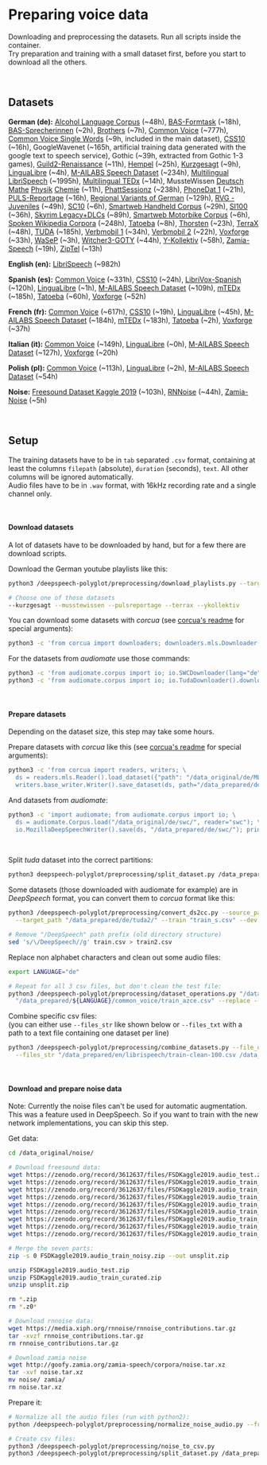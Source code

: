 # Preparing voice data

Downloading and preprocessing the datasets. Run all scripts inside the container. \
Try preparation and training with a small dataset first, before you start to download all the others.

<br>

## Datasets

**German (de):**
[Alcohol Language Corpus](https://clarin.phonetik.uni-muenchen.de/BASRepository/Public/Corpora/ALC/ALC.4.php) (~48h),
[BAS-Formtask](https://clarin.phonetik.uni-muenchen.de/BASRepository/Public/Corpora/FORMTASK/FORMTASK.2.php) (~18h),
[BAS-Sprecherinnen](https://clarin.phonetik.uni-muenchen.de/BASRepository/Public/Corpora/SprecherInnen/SprecherInnen.1.php) (~2h),
[Brothers](https://clarin.phonetik.uni-muenchen.de/BASRepository/Public/Corpora/BROTHERS/BROTHERS.2.php) (~7h),
[Common Voice](https://voice.mozilla.org/) (~777h),
[Common Voice Single Words](https://voice.mozilla.org/) (~9h, included in the main dataset),
[CSS10](https://www.kaggle.com/bryanpark/german-single-speaker-speech-dataset) (~16h),
GoogleWavenet (~165h, artificial training data generated with the google text to speech service),
Gothic (~39h, extracted from Gothic 1-3 games),
[Guild2-Renaissance](https://www.gog.com/game/the_guild_2_renaissance) (~11h),
[Hempel](https://clarin.phonetik.uni-muenchen.de/BASRepository/Public/Corpora/HEMPEL/HEMPEL.4.php) (~25h),
[Kurzgesagt](https://www.youtube.com/c/KurzgesagtDE/videos) (~9h),
[LinguaLibre](https://lingualibre.org/wiki/LinguaLibre:Main_Page) (~4h),
[M-AILABS Speech Dataset](https://www.caito.de/2019/01/the-m-ailabs-speech-dataset/) (~234h),
[Multilingual LibriSpeech](http://www.openslr.org/94/) (~1995h),
[Multilingual TEDx](http://www.openslr.org/100/) (~14h),
MussteWissen [Deutsch](https://www.youtube.com/c/musstewissenDeutsch/videos) [Mathe](https://www.youtube.com/c/musstewissenMathe/videos) [Physik](https://www.youtube.com/c/musstewissenPhysik/videos) [Chemie](https://www.youtube.com/c/musstewissenChemie/videos) (~11h),
[PhattSessionz](https://clarin.phonetik.uni-muenchen.de/BASRepository/Public/Corpora/PHATTSESSIONZ/PHATTSESSIONZ.2.php) (~238h),
[PhoneDat 1](https://clarin.phonetik.uni-muenchen.de/BASRepository/Public/Corpora/PD1/PD1.3.php) (~21h),
[PULS-Reportage](https://www.youtube.com/puls/videos) (~16h),
[Regional Variants of German](https://clarin.phonetik.uni-muenchen.de/BASRepository/Public/Corpora/RVG1_CLARIN/RVG1_CLARIN.3.php) (~129h),
[RVG - Juveniles](https://clarin.phonetik.uni-muenchen.de/BASRepository/Public/Corpora/RVG-J/RVG-J.2.php) (~49h),
[SC10](https://clarin.phonetik.uni-muenchen.de/BASRepository/Public/Corpora/SC10/SC10.4.php) (~6h),
[Smartweb Handheld Corpus](https://clarin.phonetik.uni-muenchen.de/BASRepository/Public/Corpora/SHC/SHC.2.php) (~29h),
[SI100](https://clarin.phonetik.uni-muenchen.de/BASRepository/Public/Corpora/SI100/SI100.2.php) (~36h),
[Skyrim Legacy+DLCs](https://store.steampowered.com/app/72850/The_Elder_Scrolls_V_Skyrim/) (~89h),
[Smartweb Motorbike Corpus](https://clarin.phonetik.uni-muenchen.de/BASRepository/Public/Corpora/SMC/SMC.2.php) (~6h),
[Spoken Wikipedia Corpora](https://nats.gitlab.io/swc/) (~248h),
[Tatoeba](https://tatoeba.org/deu/sentences/search?query=&from=deu&to=und&user=&orphans=no&unapproved=no&has_audio=yes&tags=&list=&native=&trans_filter=limit&trans_to=und&trans_link=&trans_user=&trans_orphan=&trans_unapproved=&trans_has_audio=&sort_reverse=&sort=relevance) (~8h),
[Thorsten](http://www.openslr.org/95/) (~23h),
[TerraX](https://www.youtube.com/c/terra-x/videos) (~48h),
[TUDA](https://www.inf.uni-hamburg.de/en/inst/ab/lt/resources/data/acoustic-models.html) (~185h),
[Verbmobil 1](https://clarin.phonetik.uni-muenchen.de/BASRepository/Public/Corpora/VM1/VM1.3.php) (~34h),
[Verbmobil 2](https://clarin.phonetik.uni-muenchen.de/BASRepository/Public/Corpora/VM2/VM2.3.php) (~22h),
[Voxforge](http://www.voxforge.org/home/forums/other-languages/german/open-speech-data-corpus-for-german) (~33h),
[WaSeP](https://clarin.phonetik.uni-muenchen.de/BASRepository/Public/Corpora/WaSeP/WaSeP.2.php) (~3h),
[Witcher3-GOTY](https://www.gog.com/game/the_witcher_3_wild_hunt_game_of_the_year_edition) (~44h),
[Y-Kollektiv](https://www.youtube.com/c/ykollektiv/videos) (~58h),
[Zamia-Speech](https://goofy.zamia.org/zamia-speech/corpora/zamia_de/) (~19h),
[ZipTel](https://clarin.phonetik.uni-muenchen.de/BASRepository/Public/Corpora/ZIPTEL/ZIPTEL.3.php) (~13h)

**English (en):**
[LibriSpeech](http://www.openslr.org/11) (~982h)

**Spanish (es):**
[Common Voice](https://voice.mozilla.org/) (~331h),
[CSS10](https://www.kaggle.com/bryanpark/spanish-single-speaker-speech-dataset) (~24h),
[LibriVox-Spanish](https://www.kaggle.com/carlfm01/120h-spanish-speech) (~120h),
[LinguaLibre](https://lingualibre.org/wiki/LinguaLibre:Main_Page) (~1h),
[M-AILABS Speech Dataset](https://www.caito.de/2019/01/the-m-ailabs-speech-dataset/) (~109h),
[mTEDx](http://www.openslr.org/100/) (~185h),
[Tatoeba](https://tatoeba.org/spa/sentences/search?query=&from=spa&to=und&user=&orphans=no&unapproved=no&has_audio=yes&tags=&list=&native=&trans_filter=limit&trans_to=und&trans_link=&trans_user=&trans_orphan=&trans_unapproved=&trans_has_audio=&sort_reverse=&sort=relevance) (~60h),
[Voxforge](http://www.voxforge.org/home/) (~52h)

**French (fr):**
[Common Voice](https://voice.mozilla.org/) (~617h),
[CSS10](https://www.kaggle.com/bryanpark/french-single-speaker-speech-dataset) (~19h),
[LinguaLibre](https://lingualibre.org/wiki/LinguaLibre:Main_Page) (~45h),
[M-AILABS Speech Dataset](https://www.caito.de/2019/01/the-m-ailabs-speech-dataset/) (~184h),
[mTEDx](http://www.openslr.org/100/) (~183h),
[Tatoeba](https://tatoeba.org/fra/sentences/search?query=&from=fra&to=und&user=&orphans=no&unapproved=no&has_audio=yes&tags=&list=&native=&trans_filter=limit&trans_to=und&trans_link=&trans_user=&trans_orphan=&trans_unapproved=&trans_has_audio=&sort_reverse=&sort=relevance) (~2h),
[Voxforge](http://www.voxforge.org/home/) (~37h)

**Italian (it):**
[Common Voice](https://voice.mozilla.org/) (~149h),
[LinguaLibre](https://lingualibre.org/wiki/LinguaLibre:Main_Page) (~0h),
[M-AILABS Speech Dataset](https://www.caito.de/2019/01/the-m-ailabs-speech-dataset/) (~127h),
[Voxforge](http://www.voxforge.org/home/) (~20h)

**Polish (pl):**
[Common Voice](https://voice.mozilla.org/) (~113h),
[LinguaLibre](https://lingualibre.org/wiki/LinguaLibre:Main_Page) (~2h),
[M-AILABS Speech Dataset](https://www.caito.de/2019/01/the-m-ailabs-speech-dataset/) (~54h)

**Noise:**
[Freesound Dataset Kaggle 2019](https://zenodo.org/record/3612637#.Xjq7OuEo9rk) (~103h),
[RNNoise](https://people.xiph.org/~jm/demo/rnnoise/) (~44h),
[Zamia-Noise](http://goofy.zamia.org/zamia-speech/corpora/noise.tar.xz) (~5h)

<br>

## Setup

The training datasets have to be in `tab` separated `.csv` format,
containing at least the columns `filepath` (absolute), `duration` (seconds), `text`.
All other columns will be ignored automatically. \
Audio files have to be in `.wav` format, with 16kHz recording rate and a single channel only.

<br>

#### Download datasets

A lot of datasets have to be downloaded by hand, but for a few there are download scripts.

Download the German youtube playlists like this:

```bash
python3 /deepspeech-polyglot/preprocessing/download_playlists.py --target_path "/data_original/de/" [InsertDatasetHere]

# Choose one of those datasets
--kurzgesagt --musstewissen --pulsreportage --terrax --ykollektiv
```

You can download some datasets with _corcua_ (see [corcua's readme](https://gitlab.com/Jaco-Assistant/corcua#usage-examples) for special arguments):

```bash
python3 -c 'from corcua import downloaders; downloaders.mls.Downloader().download_dataset(path="/data_original/de/MLS/", overwrite=True, args={"language": "de"}); print("FINISHED");'
```

For the datasets from _audiomate_ use those commands:

```bash
python3 -c 'from audiomate.corpus import io; io.SWCDownloader(lang="de").download("/data_original/de/swc/"); print("FINISHED");'
python3 -c 'from audiomate.corpus import io; io.TudaDownloader().download("/data_original/de/tuda"/); print("FINISHED");'
```

<br/>

#### Prepare datasets

Depending on the dataset size, this step may take some hours.

Prepare datasets with _corcua_ like this (see [corcua's readme](https://gitlab.com/Jaco-Assistant/corcua#usage-examples) for special arguments):

```bash
python3 -c 'from corcua import readers, writers; \
  ds = readers.mls.Reader().load_dataset({"path": "/data_original/de/MLS/mls_german_opus/"}); \
  writers.base_writer.Writer().save_dataset(ds, path="/data_prepared/de/MLS/", sample_rate=16000, overwrite=True); print("FINISHED");'
```

And datasets from _audiomate_:

```bash
python3 -c 'import audiomate; from audiomate.corpus import io; \
  ds = audiomate.Corpus.load("/data_original/de/swc/", reader="swc"); \
  io.MozillaDeepSpeechWriter().save(ds, "/data_prepared/de/swc/"); print("FINISHED");'
```

<br>

Split _tuda_ dataset into the correct partitions:

```bash
python3 deepspeech-polyglot/preprocessing/split_dataset.py /data_prepared/de/tuda/all.csv --tuda --file_appendix _s
```

Some datasets (those downloaded with audiomate for example) are in _DeepSpeech_ format, you can convert them to _corcua_ format like this:

```bash
python3 /deepspeech-polyglot/preprocessing/convert_ds2cc.py --source_path "/data_prepared/de/tuda/" \
  --target_path "/data_prepared/de/tuda2/" --train "train_s.csv" --dev "dev_s.csv" --test "test_s.csv" --remove_text_commas

# Remove "/DeepSpeech" path prefix (old directory structure)
sed 's/\/DeepSpeech//g' train.csv > train2.csv
```

Replace non alphabet characters and clean out some audio files:

```bash
export LANGUAGE="de"

# Repeat for all 3 csv files, but don't clean the test file:
python3 /deepspeech-polyglot/preprocessing/dataset_operations.py "/data_prepared/${LANGUAGE}/common_voice/train.csv" \
  "/data_prepared/${LANGUAGE}/common_voice/train_azce.csv" --replace --exclude --clean
```

Combine specific csv files: \
(you can either use `--files_str` like shown below or `--files_txt` with a path to a text file containing one dataset per line)

```bash
python3 /deepspeech-polyglot/preprocessing/combine_datasets.py --file_output "/data_prepared/en/librispeech/train-all.csv" \
  --files_str "/data_prepared/en/librispeech/train-clean-100.csv /data_prepared/en/librispeech/train-clean-360.csv /data_prepared/en/librispeech/train-other-500.csv"
```

<br/>

#### Download and prepare noise data

Note: Currently the noise files can't be used for automatic augmentation. This was a feature used in DeepSpeech.
So if you want to train with the new network implementations, you can skip this step.

Get data:

```bash
cd /data_original/noise/

# Download freesound data:
wget https://zenodo.org/record/3612637/files/FSDKaggle2019.audio_test.zip?download=1 -O FSDKaggle2019.audio_test.zip
wget https://zenodo.org/record/3612637/files/FSDKaggle2019.audio_train_curated.zip?download=1 -O FSDKaggle2019.audio_train_curated.zip
wget https://zenodo.org/record/3612637/files/FSDKaggle2019.audio_train_noisy.z01?download=1 -O FSDKaggle2019.audio_train_noisy.z01
wget https://zenodo.org/record/3612637/files/FSDKaggle2019.audio_train_noisy.z02?download=1 -O FSDKaggle2019.audio_train_noisy.z02
wget https://zenodo.org/record/3612637/files/FSDKaggle2019.audio_train_noisy.z03?download=1 -O FSDKaggle2019.audio_train_noisy.z03
wget https://zenodo.org/record/3612637/files/FSDKaggle2019.audio_train_noisy.z04?download=1 -O FSDKaggle2019.audio_train_noisy.z04
wget https://zenodo.org/record/3612637/files/FSDKaggle2019.audio_train_noisy.z05?download=1 -O FSDKaggle2019.audio_train_noisy.z05
wget https://zenodo.org/record/3612637/files/FSDKaggle2019.audio_train_noisy.z06?download=1 -O FSDKaggle2019.audio_train_noisy.z06
wget https://zenodo.org/record/3612637/files/FSDKaggle2019.audio_train_noisy.zip?download=1 -O FSDKaggle2019.audio_train_noisy.zip

# Merge the seven parts:
zip -s 0 FSDKaggle2019.audio_train_noisy.zip --out unsplit.zip

unzip FSDKaggle2019.audio_test.zip
unzip FSDKaggle2019.audio_train_curated.zip
unzip unsplit.zip

rm *.zip
rm *.z0*

# Download rnnoise data:
wget https://media.xiph.org/rnnoise/rnnoise_contributions.tar.gz
tar -xvzf rnnoise_contributions.tar.gz
rm rnnoise_contributions.tar.gz

# Download zamia noise
wget http://goofy.zamia.org/zamia-speech/corpora/noise.tar.xz
tar -xvf noise.tar.xz
mv noise/ zamia/
rm noise.tar.xz
```

Prepare it:

```bash
# Normalize all the audio files (run with python2):
python /deepspeech-polyglot/preprocessing/normalize_noise_audio.py --from_dir /data_original/noise/ --to_dir /data_prepared/noise/ --max_sec 30

# Create csv files:
python3 /deepspeech-polyglot/preprocessing/noise_to_csv.py
python3 /deepspeech-polyglot/preprocessing/split_dataset.py /data_prepared/noise/all.csv  --split "70|15|15"
```

